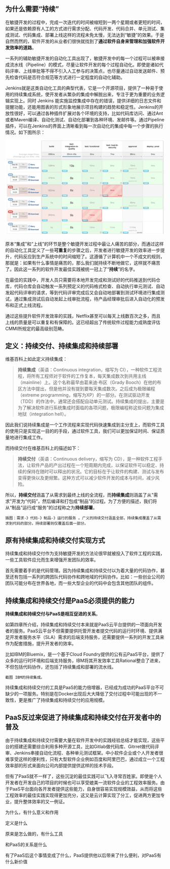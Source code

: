## 为什么需要“持续”

在敏捷开发的过程中，完成一次迭代的时间被缩短到一两个星期或者更短的时间，如果还是依赖原有人工的方式进行需求分配、代码开发、代码合并、单元测试、集成测试、代码集成、部署上线这样的流程未免太慢，无法达到“敏捷”的效果。于是自然而然的，软件开发的从业者们很快就找到了**通过软件自身来管理和加强软件开发效率的道路**。

一系列的辅助敏捷开发的自动化工具出现了，敏捷开发中的每一个过程可以被串接成流水线（Pipeline）的模式，尽量让软件开发的每个过程自动化。即使是诸如代码评审、上线审批等不得不引入人工参与的决策点，也尽量通过自动发送邮件、预先检查代码是否符合规范等方式进行一定程度的自动化辅助。

Jenkins就是这类自动化工具的典型代表，它是一个开源项目，提供了一种易于使用的持续集成系统，使开发者从繁杂的集成中解脱出来，专注于更为重要的业务逻辑实现上。同时 Jenkins 能实施监控集成中存在的错误，提供详细的日志文件和提醒功能，还能用图表的形式形象地展示项目构建的趋势和稳定性。Jenkins的开放性很好，可以通过各种插件扩展对各个环境的支持，比如代码库访问、通过Ant或者Maven编译、自动化测试、自动化部署到各种环境、发邮件等。通过Pipeline插件，可以在Jenkins的界面上清晰看到每一次自动化的集成中每一个步骤的执行情况。如下图所示：

![](/assets/46653-20160717150213607-1148676264.png)

原本“集成”和“上线”的环节是整个敏捷开发过程中最让人痛苦的部分，而通过这样的自动化工具定义了一些**可重复**的步骤之后，开发者进行敏捷开发的效率进一步提升，代码反应到生产系统中的时间缩短了。这遵循了计算机中一个不成文的规则，那就是：如果有什么事情是痛苦的，那么我们就持续不断地做它，这样就不痛苦了。因此这一系列的软件开发最佳实践被统一冠上了“**持续**”的名字。

在最佳的实践中，开发人员只需要将本地开发完成和测试好的代码推送到代码仓库，代码仓库会自动触发一系列预定义的代码格式检查、自动执行单元测试、自动发起代码评审的请求，等到代码评审完成后又会自动地部署到测试环境进行集成测试，通过集成测试后自动发起上线审批流程，待产品经理审批后进入自动化的预发布和正式上线流程。

通过这些提升软件开发效率的实践，Netflix甚至可以每天上线数百次之多，而且上线的质量是可以重复和有保障的。这已经超出了传统软件过程能力成熟度评估CMMI所规定的最高级别范畴。

## 定义：持续交付、持续集成和持续部署

维基百科上如此定义持续集成：

> **持续集成**（英语：Continuous integration，缩写为 CI），一种软件工程流程，将所有工程师对于软件的工作复本，每天集成数次到共用主线（mainline）上。这个名称最早由葛来迪·布区（Grady Booch）在他的布区方法中提出，但是他并没有提到要每天集成数次。之后成为极限编程（extreme programming，缩写为XP）的一部分。在测试驱动开发（TDD）的作法中，通常还会搭配自动单元测试。持续集成的提出，主要是为了解决软件进行系统集成时面临的各项问题，极限编程称这些问题为集成地狱（integration hell）。

因此我们说持续集成是一个工作流程来实现代码快速集成到主分支上，而软件工具的使用只是实现这一目的的手段，通过软件工具，我们可以更加保证时间、保证质量地进行集成工作。

而持续交付在维基百科上的描述如下：

> **持续交付**（英语：Continuous delivery，缩写为 CD），是一种软件工程手法，让软件产品的产出过程在一个短周期内完成，以保证软件可以稳定、持续的保持在随时可以释出的状况。它的目标在于让软件的构建、测试与发布变得更快以及更频繁。这种方式可以减少软件开发的成本与时间，减少风险。

所以，**持续交付**涵盖了从需求到最终上线的全流程，而**持续集成**则涵盖了从"需求"开发为“代码”，然后编译和打包成“制品”的过程。为了方便的描述，我们将从“制品”运行成“服务”的过程称之为**持续部署**。

```
插图：需求-》代码-》制品-》运行的服务 。广义的持续交付涵盖全部，持续集成覆盖了从需求到代码的部分。持续部署则仅覆盖后面一部分。
```

## 原有持续集成和持续交付实现方式

持续集成和持续交付作为支持敏捷开发的方法论很早就被投入了软件工程的实践，一些工具软件应允而生来增强开发团队的效率。

首先需要着手的是代码管理。因为持续集成和持续交付以为着大量的代码协作，甚至还有包括一系列的跨团队代码协作和跨地域的代码协作。比如：一些创业公司的团队可能分布在世界各地，而一些大型企业的代码中会包含其他团队的组件。

## 持续集成和持续交付是PaaS必须提供的能力

**持续集成和持续交付与PaaS是相互促进的关系**。

如第四章所介绍，持续集成和持续交付本来就是PaaS云平台提供的一项面向开发者的服务。PaaS云平台不但需要提供托管开发者提交代码的运行时环境、提供满足开发者服务水平（SLA）需求的后端支持服务，还需要提供一系列的开发工具来作为配套措施，提升开发者的效率。

比如IBM的Bluemix，是一个基于Cloud Foundry提供的公有云PaaS平台，提供了众多的运行时环境和后端支持服务，IBM将其开发效率工具Rational整合了进来，不但包括代码协作，还包括了持续集成和部署的流水线。

```
截图 IBM的持续集成。
```

持续集成和持续交付的工具是PaaS的能力倍增器，已经成为成功的PaaS平台不可缺少的一项服务。特别是在Docker出现后大大降低了交付过程中可能出现的不一致性，更是推广了持续集成和持续交付的应用规模。

## **PaaS反过来促进了持续集成和持续交付在开发者中的普及**

由于持续集成和持续交付需要大量在软件开发中的实践经验总结才能实现，这些平台的搭建还需要综合利用多种开源工具，比如Gitlab做代码库、Gitrret做代码评审、Jenkins串接自动化流程、各种单元测试框架。中小软件企业或个人开发者很难享受这样的便利性，只有大型软件企业例如百度和阿里巴巴，通过成立一个工程效率部的形式来面向公司内部提供提供这样的技术手段。

但有了PaaS就不一样了，这些沉淀的最佳实践可以飞入寻常百姓家。即使是个人开发者在开发自己的项目的时候也可以享受媲美一流软件企业的工程效率服务。由于PaaS平台面向各开发者提供这些能力，自身很容易实现规模效益，从而将这些工程效率的最佳实践实现得更加充分，这又是云计算实现了分工，促进两方更加专业，提升整体效率的又一例证。

为什么，有什么意义和作用

定义是什么

原来是怎么做的，有什么工具

和PaaS的关系是什么

有了PaaS后这个事情变成了什么，PaaS提供他以后带来了什么便利，对PaaS有什么新价值

